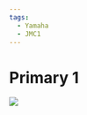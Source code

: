 ```yaml
---
tags:
  - Yamaha
  - JMC1
---
```


# Primary 1

![](https://a.allegroimg.com/original/1e82b6/d20569664985b05b3a73154e8cd5)
